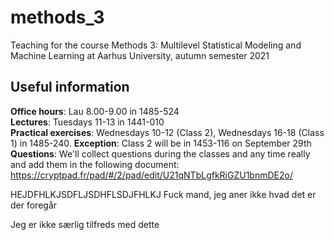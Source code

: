 # methods_3
Teaching for the course Methods 3: Multilevel Statistical Modeling and Machine Learning at Aarhus University, autumn semester 2021

## Useful information
__Office hours__: Lau 8.00-9.00 in 1485-524  
__Lectures__: Tuesdays 11-13 in 1441-010  
__Practical exercises__: Wednesdays 10-12 (Class 2), Wednesdays 16-18 (Class 1) in 1485-240. __Exception__: Class 2 will be in 1453-116 on September 29th  
__Questions__: We'll collect questions during the classes and any time really and add them in the following document: https://cryptpad.fr/pad/#/2/pad/edit/U21qNTbLgfkRiGZU1bnmDE2o/


HEJDFHLKJSDFLJSDHFLSDJFHLKJ
Fuck mand, jeg aner ikke hvad det er der foregår

Jeg er ikke særlig tilfreds med dette